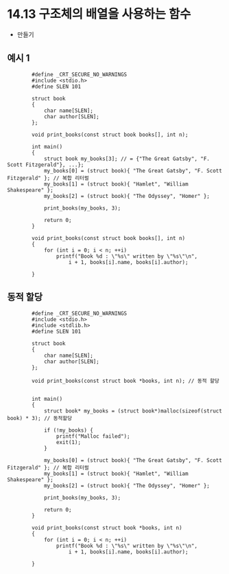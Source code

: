 # 14.13 구조체의 배열을 사용하는 함수
* 만들기

## 예시 1

            #define _CRT_SECURE_NO_WARNINGS
            #include <stdio.h>
            #define SLEN 101

            struct book
            {
                char name[SLEN];
                char author[SLEN];
            };

            void print_books(const struct book books[], int n);

            int main()
            {
                struct book my_books[3]; // = {"The Great Gatsby", "F. Scott Fitzgerald"}, ...};
                my_books[0] = (struct book){ "The Great Gatsby", "F. Scott Fitzgerald" }; // 복합 리터럴
                my_books[1] = (struct book){ "Hamlet", "William Shakespeare" };
                my_books[2] = (struct book){ "The Odyssey", "Homer" };

                print_books(my_books, 3);

                return 0;
            }

            void print_books(const struct book books[], int n)
            {
                for (int i = 0; i < n; ++i)
                    printf("Book %d : \"%s\" written by \"%s\"\n", 
                        i + 1, books[i].name, books[i].author);

            }

## 동적 할당

            #define _CRT_SECURE_NO_WARNINGS
            #include <stdio.h>
            #include <stdlib.h>
            #define SLEN 101

            struct book
            {
                char name[SLEN];
                char author[SLEN];
            };

            void print_books(const struct book *books, int n); // 동적 할당


            int main()
            {
                struct book* my_books = (struct book*)malloc(sizeof(struct book) * 3); // 동적할당

                if (!my_books) {
                    printf("Malloc failed");
                    exit(1);
                }

                my_books[0] = (struct book){ "The Great Gatsby", "F. Scott Fitzgerald" }; // 복합 리터럴
                my_books[1] = (struct book){ "Hamlet", "William Shakespeare" };
                my_books[2] = (struct book){ "The Odyssey", "Homer" };

                print_books(my_books, 3);

                return 0;
            }
        
            void print_books(const struct book *books, int n)
            {
                for (int i = 0; i < n; ++i)
                    printf("Book %d : \"%s\" written by \"%s\"\n",
                        i + 1, books[i].name, books[i].author);

            }
